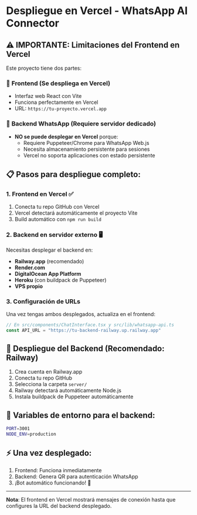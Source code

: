 # Despliegue en Vercel - WhatsApp AI Connector

## ⚠️ IMPORTANTE: Limitaciones del Frontend en Vercel

Este proyecto tiene dos partes:

### 🎨 **Frontend (Se despliega en Vercel)**
- Interfaz web React con Vite
- Funciona perfectamente en Vercel
- URL: `https://tu-proyecto.vercel.app`

### 🤖 **Backend WhatsApp (Requiere servidor dedicado)**
- **NO se puede desplegar en Vercel** porque:
  - Requiere Puppeteer/Chrome para WhatsApp Web.js
  - Necesita almacenamiento persistente para sesiones
  - Vercel no soporta aplicaciones con estado persistente

## 📋 Pasos para despliegue completo:

### 1. **Frontend en Vercel** ✅
1. Conecta tu repo GitHub con Vercel
2. Vercel detectará automáticamente el proyecto Vite
3. Build automático con `npm run build`

### 2. **Backend en servidor externo** 🖥️
Necesitas desplegar el backend en:
- **Railway.app** (recomendado)
- **Render.com** 
- **DigitalOcean App Platform**
- **Heroku** (con buildpack de Puppeteer)
- **VPS propio**

### 3. **Configuración de URLs**
Una vez tengas ambos desplegados, actualiza en el frontend:
```javascript
// En src/components/ChatInterface.tsx y src/lib/whatsapp-api.ts
const API_URL = "https://tu-backend-railway.up.railway.app"
```

## 🚀 Despliegue del Backend (Recomendado: Railway)

1. Crea cuenta en Railway.app
2. Conecta tu repo GitHub
3. Selecciona la carpeta `server/`
4. Railway detectará automáticamente Node.js
5. Instala buildpack de Puppeteer automáticamente

## 📱 Variables de entorno para el backend:
```bash
PORT=3001
NODE_ENV=production
```

## ⚡ Una vez desplegado:
1. Frontend: Funciona inmediatamente
2. Backend: Genera QR para autenticación WhatsApp
3. ¡Bot automático funcionando! 🎉

---
**Nota**: El frontend en Vercel mostrará mensajes de conexión hasta que configures la URL del backend desplegado.
